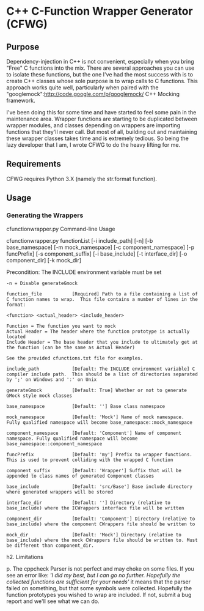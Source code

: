 # C++ C-Function Wrapper Generator (CFWG)

##  Purpose

Dependency-injection in C++ is not convenient, especially when you bring "Free" C functions into the mix.  There are several approaches you can use to isolate these functions, but the one I've had the most success with is to create C++ classes whose sole purpose is to wrap calls to C functions.  This approach works quite well, particularly when paired with the "googlemock":http://code.google.com/p/googlemock/ C++ Mocking framework.

I've been doing this for some time and have started to feel some pain in the maintenance area.  Wrapper functions are starting to be duplicated between wrapper modules, and classes depending on wrappers are importing functions that they'll never call.  But most of all, building out and maintaining these wrapper classes takes time and is extremely tedious.  So being the lazy developer that I am, I wrote CFWG to do the heavy lifting for me.

##  Requirements

CFWG requires Python 3.X (namely the str.format function).

##  Usage

###  Generating the Wrappers

cfunctionwrapper.py Command-line Usage

cfunctionwrapper.py functionList [-i include_path] [-n] [-b base_namespace] [-m mock_namespace] [-c component_namespace] [-p funcPrefix] [-s component_suffix] [-i base_include] [-t interface_dir] [-o component_dir] [-k mock_dir]

Precondition: The INCLUDE environment variable must be set

    -n = Disable generateGmock

    function_file           [Required] Path to a file containing a list of C function names to wrap.  This file contains a number of lines in the format: 

    <function> <actual_header> <include_header>

    Function = The function you want to mock
    Actual Header = The header where the function prototype is actually located
    Include Header = The base header that you include to ultimately get at the function (can be the same as Actual Header)

    See the provided cfunctions.txt file for examples.

    include_path            [Default: The INCLUDE environment variable] C compiler include path.  This should be a list of directories separated by ';' on Windows and ':' on Unix

    generateGmock           [Default: True] Whether or not to generate GMock style mock classes

    base_namespace          [Default: ''] Base class namespace

    mock_namespace          [Default: 'Mock'] Name of mock namespace. Fully qualified namespace will become base_namespace::mock_namespace

    component_namespace     [Default: 'Component'] Name of component namespace. Fully qualified namespace will become base_namespace::component_namespace

    funcPrefix              [Default: 'my'] Prefix to wrapper functions. This is used to prevent colliding with the wrapped C function

    component_suffix        [Default: 'Wrapper'] Suffix that will be appended to class names of generated Component classes

    base_include            [Default: 'src/Base'] Base include directory where generated wrappers will be stored

    interface_dir           [Default: ''] Directory (relative to base_include) where the ICWrappers interface file will be written

    component_dir           [Default: 'Component'] Directory (relative to base_include) where the component CWrappers file should be written to

    mock_dir                [Default: 'Mock'] Directory (relative to base_include) where the mock CWrappers file should be written to. Must be different than component_dir.

h2.  Limitations

p. The cppcheck Parser is not perfect and may choke on some files.  If you see an error like: _'I did my best, but I can go no further. Hopefully the collected functions are sufficient for your needs'_ it means that the parser failed on something, but that some symbols were collected.  Hopefully the function prototypes you wished to wrap are included.  If not, submit a bug report and we'll see what we can do.